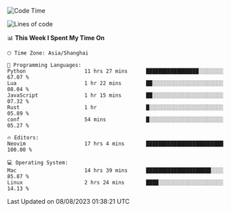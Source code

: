 <!--START_SECTION:waka-->
![Code Time](http://img.shields.io/badge/Code%20Time-1%2C490%20hrs%2024%20mins-blue)

![Lines of code](https://img.shields.io/badge/From%20Hello%20World%20I%27ve%20Written-272.1%20thousand%20lines%20of%20code-blue)

📊 **This Week I Spent My Time On** 

```text
🕑︎ Time Zone: Asia/Shanghai

💬 Programming Languages: 
Python                   11 hrs 27 mins      █████████████████░░░░░░░░   67.07 % 
Lua                      1 hr 22 mins        ██░░░░░░░░░░░░░░░░░░░░░░░   08.04 % 
JavaScript               1 hr 15 mins        ██░░░░░░░░░░░░░░░░░░░░░░░   07.32 % 
Rust                     1 hr                █░░░░░░░░░░░░░░░░░░░░░░░░   05.89 % 
conf                     54 mins             █░░░░░░░░░░░░░░░░░░░░░░░░   05.27 % 

🔥 Editors: 
Neovim                   17 hrs 4 mins       █████████████████████████   100.00 % 

💻 Operating System: 
Mac                      14 hrs 39 mins      █████████████████████░░░░   85.87 % 
Linux                    2 hrs 24 mins       ████░░░░░░░░░░░░░░░░░░░░░   14.13 % 
```


 Last Updated on 08/08/2023 01:38:21 UTC
<!--END_SECTION:waka-->

